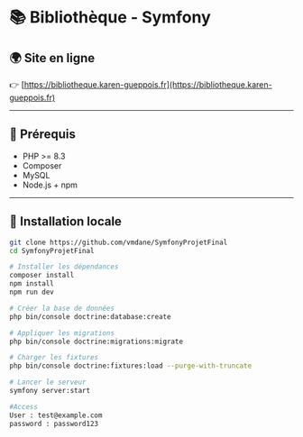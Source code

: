 # 📚 Bibliothèque - Symfony

## 🌍 Site en ligne

👉 [https://bibliotheque.karen-gueppois.fr](https://bibliotheque.karen-gueppois.fr)

---

## 🔧 Prérequis

- PHP >= 8.3
- Composer
- MySQL
- Node.js + npm

---

## 🚀 Installation locale

```bash
git clone https://github.com/vmdane/SymfonyProjetFinal
cd SymfonyProjetFinal

# Installer les dépendances
composer install
npm install
npm run dev

# Créer la base de données
php bin/console doctrine:database:create

# Appliquer les migrations
php bin/console doctrine:migrations:migrate

# Charger les fixtures
php bin/console doctrine:fixtures:load --purge-with-truncate

# Lancer le serveur
symfony server:start

#Access
User : test@example.com
password : password123
```
